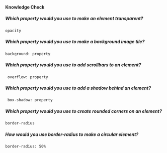 #### Knowledge Check

  ##### Which property would you use to make an element transparent?
    opacity

  ##### Which property would you use to make a background image tile?
    background: property

  ##### Which property would you use to add scrollbars to an element?
     overflow: property

  ##### Which property would you use to add a shadow behind an element?
     box-shadow: property

  ##### Which property would you use to create rounded corners on an element?
    border-radius

  ##### How would you use border-radius to make a circular element?
    border-radius: 50%